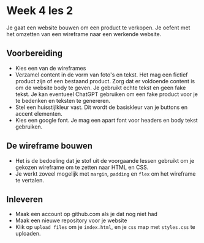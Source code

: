 # Week 4 les 2

Je gaat een website bouwen om een product te verkopen. Je oefent met het omzetten van een wireframe naar een werkende website.

## Voorbereiding

- Kies een van de wireframes 
- Verzamel content in de vorm van foto's en tekst. Het mag een fictief product zijn of een bestaand product. Zorg dat er voldoende content is om de website body te geven. Je gebruikt echte tekst en geen fake tekst. Je kan eventueel ChatGPT gebruiken om een fake product voor je te bedenken en teksten te genereren.
- Stel een huisstijlkleur vast. Dit wordt de basiskleur van je buttons en accent elementen.
- Kies een google font. Je mag een apart font voor headers en body tekst gebruiken.

## De wireframe bouwen

- Het is de bedoeling dat je stof uit de voorgaande lessen gebruikt om je gekozen wireframe om te zetten naar HTML en CSS.
- Je werkt zoveel mogelijk met `margin`, `padding` en `flex` om het wireframe te vertalen.

## Inleveren

- Maak een account op github.com als je dat nog niet had
- Maak een nieuwe repository voor je website
- Klik op `upload files` om je `index.html`, en je `css` map met `styles.css` te uploaden.
